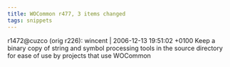 ```yaml
---
title: WOCommon r477, 3 items changed
tags: snippets
---
```


r1472@cuzco (orig r226): wincent | 2006-12-13 19:51:02 +0100 Keep a binary copy of string and symbol processing tools in the source directory for ease of use by projects that use WOCommon
